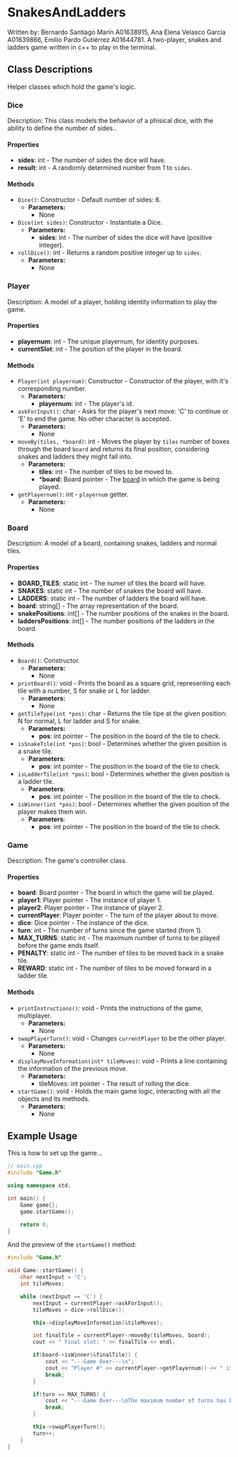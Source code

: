 # SnakesAndLadders
Written by: Bernardo Santiago Marín A01638915, Ana Elena Velasco García A01639866, Emilio Pardo Gutiérrez A01644781.
A two-player, snakes and ladders game written in c++ to play in the terminal.

## Class Descriptions
Helper classes which hold the game's logic.

### Dice
Description: This class models the behavior of a phisical dice, with the ability to define the number of sides..

#### Properties
- **sides**: int - The number of sides the dice will have.
- **result**: int - A randomly determined number from 1 to `sides`.

#### Methods
- `Dice()`: Constructor - Default number of sides: 6.
  - **Parameters:**
    - None
- `Dice(int sides)`: Constructor - Instantiate a Dice. 
  - **Parameters:**
    - **sides**: int - The number of sides the dice will have (positive integer).
- `rollDice()`: int - Returns a random positive integer up to `sides`.
  - **Parameters:**
    - None

### Player
Description: A model of a player, holding identity information to play the game.

#### Properties
- **playernum**: int - The unique playernum, for identity purposes.
- **currentSlot**: int - The position of the player in the board.

#### Methods
- `Player(int playernum)`: Constructor - Constructor of the player, with it's corresponding number.
  - **Parameters:**
    - **playernum**: int - The player's id.
- `askForInput()`: char - Asks for the player's next move: 'C' to continue or 'E' to end the game. No other character is accepted.
  - **Parameters:**
    - None
- `moveBy(tiles, *board)`: int - Moves the player by `tiles` number of boxes through the board `board` and returns its final position, considering snakes and ladders they might fall into.
  - **Parameters:**
    - **tiles**: int - The number of tiles to be moved to.
    - ***board:** Board pointer - The [board](#board) in which the game is being played.
- `getPlayernum()`: int - `playernum` getter.
  - **Parameters:**
    - None 

### Board
Description: A model of a board, containing snakes, ladders and normal tiles.

#### Properties
- **BOARD_TILES**: static int - The numer of tiles the board will have.
- **SNAKES**: static int - The number of snakes the board will have.
- **LADDERS**: static int - The number of ladders the board will have.
- **board**: string[] - The array representation of the board.
- **snakePositions**: int[] - The number positions of the snakes in the board.
- **laddersPositions**: int[] - The number positions of the ladders in the board.

#### Methods
- `Board()`: Constructor.
  - **Parameters:**
    - None
- `printBoard()`: void - Prints the board as a square grid, representing each tile with a number, S for snake or L for ladder.
  - **Parameters:**
    - None
- `getTileType(int *pos)`: char - Returns the tile tipe at the given position: N for normal, L for ladder and S for snake.
  - **Parameters:**
    - **pos**: int pointer - The position in the board of the tile to check.
- `isSnakeTile(int *pos)`: bool - Determines whether the given position is a snake tile.
  - **Parameters**:
    - **pos**: int pointer - The position in the board of the tile to check.
- `isLadderTile(int *pos)`: bool - Determines whether the given position is a ladder tile.
  - **Parameters**:
    - **pos**: int pointer - The position in the board of the tile to check.
- `isWinner(int *pos)`: bool - Determines whether the given position of the player makes them win.
  - **Parameters**:
    - **pos**: int pointer - The position in the board of the tile to check.
     

### Game
Description: The game's controller class.

#### Properties
- **board**: Board pointer - The board in which the game will be played.
- **player1**: Player pointer - The instance of player 1.
- **player2**: Player pointer - The instance of player 2.
- **currentPlayer**: Player pointer - The turn of the player about to move.
- **dice**: Dice pointer - The instance of the dice.
- **turn**: int - The number of turns since the game started (from 1).
- **MAX_TURNS**: static int - The maximum number of turns to be played before the game ends itself.
- **PENALTY**: static int - The number of tiles to be moved back in a snake tile.
- **REWARD**: static int - The number of tiles to be moved forward in a ladder tile.

#### Methods
- `printInstructions()`: void - Prints the instructions of the game, multiplayer.
  - **Parameters:**
    - None
- `swapPlayerTurn()`: void - Changes `currentPlayer` to be the other player.
  - **Parameters:**
    - None
- `displayMoveInformation(int* tileMoves)`: void - Prints a line containing the information of the previous move.
  - **Parameters:**
    - tileMoves: int pointer - The result of rolling the dice.
- `startGame()`: void - Holds the main game logic, interacting with all the objects and its methods.
  - **Parameters:**
    - None 

## Example Usage
This is how to set up the game...

```cpp
// main.cpp
#include "Game.h"

using namespace std;

int main() {
    Game game{};
    game.startGame();

    return 0;
}
```

And the preview of the `startGame()` method:
```cpp
#include "Game.h"

void Game::startGame() {
    char nextInput = 'C';
    int tileMoves;

    while (nextInput == 'C') {
        nextInput = currentPlayer->askForInput();
        tileMoves = dice->rollDice();

        this->displayMoveInformation(&tileMoves);

        int finalTile = currentPlayer->moveBy(tileMoves, board);
        cout << " Final slot: " << finalTile << endl;

        if(board->isWinner(&finalTile)) {
            cout << "---Game Over---\n";
            cout << "Player #" << currentPlayer->getPlayernum() << " is the winner!" << endl;
            break;
        }

        if(turn == MAX_TURNS) {
            cout << "---Game Over---\nThe maximum number of turns has been reached.\n";
            break;
        }

        this->swapPlayerTurn();
        turn++;
    }
}
```
